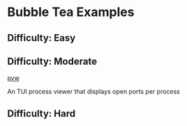 # Bubble Tea Examples

## Difficulty: Easy


## Difficulty: Moderate

[pvw](https://github.com/allyring/pvw)

An TUI process viewer that displays open ports per process

## Difficulty: Hard
